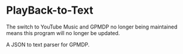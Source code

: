 # PlayBack-to-Text

The switch to YouTube Music and GPMDP no longer being maintained means this program will no longer be updated.

A JSON to text parser for GPMDP.

